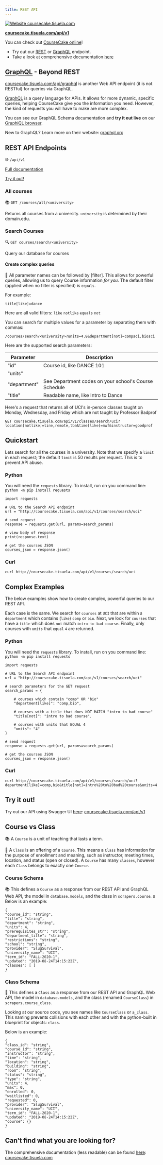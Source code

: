 ```yaml
---
title: REST API
---
```

 [![Website coursecake.tisuela.com](https://img.shields.io/website?label=Web%20API&up_color=success&up_message=up&url=https%3A%2F%2Fcoursecake.tisuela.com)](https://coursecake.tisuela.com/)

**[coursecake.tisuela.com/api/v1](http://coursecake.tisuela.com/api/v1)**

You can check out [CourseCake online](https://coursecake.tisuela.com)!

* Try out our [REST](http://coursecake.tisuela.com/api/v1) or [GraphQL](http://coursecake.tisuela.com/api/graphql) endpoint.
* Take a look at comprehensive documentation [here](http://coursecake.tisuela.com)


## [GraphQL](http://coursecake.tisuela.com/api/graphql) - Beyond REST
[coursecake.tisuela.com/api/graphql](http://coursecake.tisuela.com/api/graphql) is another Web API endpoint (it is not RESTful) for queries via GraphQL.

[GraphQL](https://graphql.org/) is a query language for APIs. It allows for more dynamic, specific queries, helping CourseCake give you the information you need. However, the kind of requests you will have to make are more complex.

You can see our GraphQL Schema documentation and **try it out live** on our [GraphiQL browser](http://coursecake.tisuela.com/api/graphql).  

New to GraphQL? Learn more on their website: [graphql.org](https://graphql.org/)


## REST API Endpoints
🌐 `/api/v1`

[Full documentation](https://coursecake.tisuela.com)

[Try it out!](https://coursecake.tisuela.com/api/v1)

### All courses
📚 `GET /courses/all/<university>`

Returns all courses from a university.
`university` is determined by their domain.edu.

### Search Courses
🔍 `GET courses/search/<university>`

Query our database for courses


#### Create complex queries
🔬 All parameter names can be followed by [filter]. This allows for powerful queries, allowing us to query Course information *for you*.
The default filter (applied when no filter is specified) is `equals`.

For example:
```
title[like]=dance
```

Here are all valid filters:
`like`
`notlike`
`equals`
`not`

You can search for multiple values for a parameter by separating them with commas:
```
/courses/search/<university>?units=4,8&department[not]=compsci,biosci
```

Here are the supported search parameters:

Parameter |  Description
--- | ---
"id" | Course id, like DANCE 101
"units" |
"department" | See Department codes on your school's Course Schedule
"title" | Readable name, like Intro to Dance


Here's a request that returns all of UCI's in-person classes taught on Monday, Wednesday, and Friday which are not taught by Professor Badprof
```
GET coursecake.tisuela.com/api/v1/classes/search/uci?location[notlike]=line,remote,tba&time[like]=mwf&instructor=goodprof
```

## Quickstart
Lets search for all the courses in a university. Note that we specify a `limit` in each request; the default `limit` is 50 results per request. This is to prevent API abuse.

### Python
You will need the `requests` library. To install, run on you command line: `python -m pip install requests`
```
import requests

# URL to the Search API endpoint
url = "http://coursecake.tisuela.com/api/v1/courses/search/uci"   

# send request
response = requests.get(url, params=search_params)

# view body of response
print(response.text)

# get the courses JSON
courses_json = response.json()
```

### Curl
```
curl http://coursecake.tisuela.com/api/v1/courses/search/uci
```


## Complex Examples
The below examples show how to create complex, powerful queries to our REST API.

Each case is the same. We search for `courses` at `UCI` that are within a `department` which contains (`like`) `comp` or `bio`. Next, we look for `courses` that have a `title` which does `not` match `intro to bad course`. Finally, only courses with `units` that `equal` `4` are returned.

### Python
You will need the `requests` library. To install, run on you command line: `python -m pip install requests`
```
import requests

# URL to the Search API endpoint
url = "http://coursecake.tisuela.com/api/v1/courses/search/uci"    

# search parameters for the GET request
search_params = {

    # courses which contain "comp" OR "bio"
    "department[like]": "comp,bio",

    # courses with a title that does NOT MATCH "intro to bad course"
    "title[not]": "intro to bad course",

    # courses with units that EQUAL 4
    "units": "4"
}

# send request
response = requests.get(url, params=search_params)

# get the courses JSON
courses_json = response.json()
```

### Curl
```
curl http://coursecake.tisuela.com/api/v1/courses/search/uci?department[like]=comp,bio&title[not]=intro%20to%20bad%20course&units=4
```

## Try it out!
Try out our API using Swagger UI [here](http://coursecake.tisuela.com/api/v1):
[coursecake.tisuela.com/api/v1](http://coursecake.tisuela.com/api/v1)


## Course vs Class
📚 A `Course` is a unit of teaching that lasts a term.

📝 A `Class` is an offering of a `Course`. This means a `Class` has information for the purpose of enrollment and meaning, such as  instructor, meeting times, location, and status (open or closed). A `Course` has many `classes`, however each `Class` belongs to exactly one `Course`.


### Course Schema
📚 This defines a `Course` as a response from our REST API and GraphQL Web API, the model in `database.models`, and the class in `scrapers.course`.
s
Below is an example:
```
{
"course_id": "string",
"title": "string",
"department": "string",
"units": 4,
"prerequisites_str": "string",
"department_title": "string",
"restrictions": "string",
"school": "string",
"provider": "SlugSurvival",
"university_name": "UCI",
"term_id": "FALL-2020-1",
"updated": "2019-08-24T14:15:22Z",
"classes": [ ]
}

```

### Class Schema
📝 This defines a `Class` as a response from our REST API and GraphQL Web API, the model in `database.models`, and the class (renamed `CourseClass`) in `scrapers.course_class`.

Looking at our source code, you see names like `CourseClass` or `a_class`. This naming prevents collisions with each other and with the python-built in blueprint for objects: `class`.

Below is an example:
```
{
"class_id": "string",
"course_id": "string",
"instructor": "string",
"time": "string",
"location": "string",
"building": "string",
"room": "string",
"status": "string",
"type": "string",
"units": 4,
"max": 0,
"enrolled": 0,
"waitlisted": 0,
"requested": 0,
"provider": "SlugSurvival",
"university_name": "UCI",
"term_id": "FALL-2020-1",
"updated": "2019-08-24T14:15:22Z",
"course": {}
}
```



## Can't find what you are looking for?
The comprehensive documentation (less readable) can be found [here](http://coursecake.tisuela.com):
[coursecake.tisuela.com](http://coursecake.tisuela.com)

